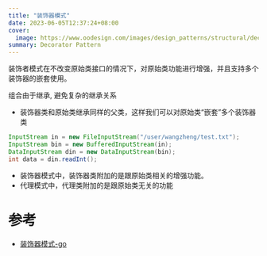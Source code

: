 ```yaml
---
title: "装饰器模式"
date: 2023-06-05T12:37:24+08:00
cover:
  image: https://www.oodesign.com/images/design_patterns/structural/decorator-design-pattern-implementation-uml-class-diagram.png
summary: Decorator Pattern
---
```


装饰者模式在不改变原始类接口的情况下，对原始类功能进行增强，并且支持多个装饰器的嵌套使用。

组合由于继承, 避免复杂的继承关系

- 装饰器类和原始类继承同样的父类，这样我们可以对原始类“嵌套”多个装饰器类

```java
InputStream in = new FileInputStream("/user/wangzheng/test.txt");
InputStream bin = new BufferedInputStream(in);
DataInputStream din = new DataInputStream(bin);
int data = din.readInt();
```

- 装饰器模式中，装饰器类附加的是跟原始类相关的增强功能。
- 代理模式中，代理类附加的是跟原始类无关的功能

# 参考

- [装饰器模式-go](https://github.com/senghoo/golang-design-pattern/blob/master/20_decorator/decorator.go)
